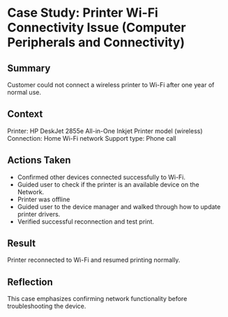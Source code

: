 # Case Study: Printer Wi-Fi Connectivity Issue (Computer Peripherals and Connectivity)

## Summary
Customer could not connect a wireless printer to Wi-Fi after one year of normal use.

## Context
Printer: HP DeskJet 2855e All-in-One Inkjet Printer model (wireless)
Connection: Home Wi-Fi network 
Support type: Phone call

## Actions Taken
- Confirmed other devices connected successfully to Wi-Fi.
- Guided user to check if the printer is an available device on the Network.
- Printer was offline
- Guided user to the device manager and walked through how to update printer drivers.
- Verified successful reconnection and test print.

## Result
Printer reconnected to Wi-Fi and resumed printing normally.

## Reflection
This case emphasizes confirming network functionality before troubleshooting the device.
